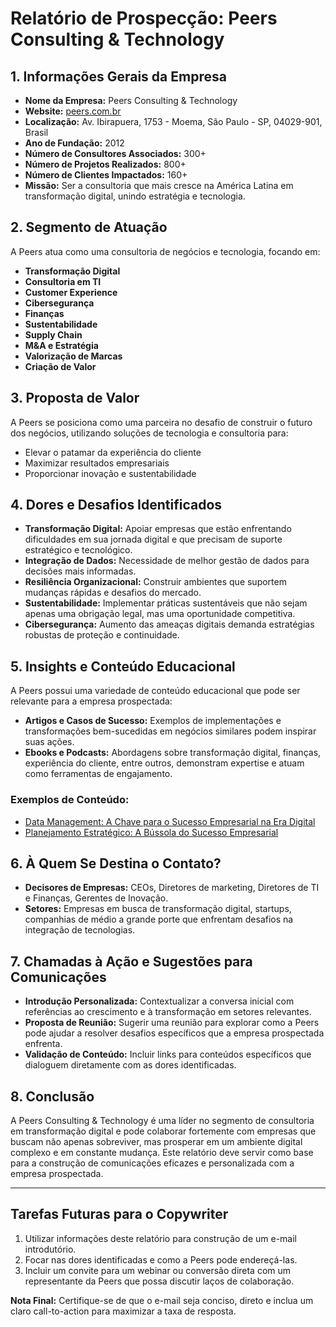 # Relatório de Prospecção: Peers Consulting & Technology

## 1. Informações Gerais da Empresa
- **Nome da Empresa:** Peers Consulting & Technology
- **Website:** [peers.com.br](https://peers.com.br)
- **Localização:** Av. Ibirapuera, 1753 - Moema, São Paulo - SP, 04029-901, Brasil
- **Ano de Fundação:** 2012
- **Número de Consultores Associados:** 300+
- **Número de Projetos Realizados:** 800+
- **Número de Clientes Impactados:** 160+
- **Missão:** Ser a consultoria que mais cresce na América Latina em transformação digital, unindo estratégia e tecnologia.

## 2. Segmento de Atuação
A Peers atua como uma consultoria de negócios e tecnologia, focando em:
- **Transformação Digital**
- **Consultoria em TI**
- **Customer Experience**
- **Cibersegurança**
- **Finanças**
- **Sustentabilidade**
- **Supply Chain**
- **M&A e Estratégia**
- **Valorização de Marcas**
- **Criação de Valor**

## 3. Proposta de Valor
A Peers se posiciona como uma parceira no desafio de construir o futuro dos negócios, utilizando soluções de tecnologia e consultoria para:
- Elevar o patamar da experiência do cliente
- Maximizar resultados empresariais
- Proporcionar inovação e sustentabilidade

## 4. Dores e Desafios Identificados
- **Transformação Digital:** Apoiar empresas que estão enfrentando dificuldades em sua jornada digital e que precisam de suporte estratégico e tecnológico.
- **Integração de Dados:** Necessidade de melhor gestão de dados para decisões mais informadas.
- **Resiliência Organizacional:** Construir ambientes que suportem mudanças rápidas e desafios do mercado.
- **Sustentabilidade:** Implementar práticas sustentáveis que não sejam apenas uma obrigação legal, mas uma oportunidade competitiva.
- **Cibersegurança:** Aumento das ameaças digitais demanda estratégias robustas de proteção e continuidade.

## 5. Insights e Conteúdo Educacional
A Peers possui uma variedade de conteúdo educacional que pode ser relevante para a empresa prospectada:
- **Artigos e Casos de Sucesso:** Exemplos de implementações e transformações bem-sucedidas em negócios similares podem inspirar suas ações.
- **Ebooks e Podcasts:** Abordagens sobre transformação digital, finanças, experiência do cliente, entre outros, demonstram expertise e atuam como ferramentas de engajamento.

### Exemplos de Conteúdo:
- [Data Management: A Chave para o Sucesso Empresarial na Era Digital](https://peers.com.br/data-management/)
- [Planejamento Estratégico: A Bússola do Sucesso Empresarial](https://peers.com.br/planejamento-estrategico-2/)

## 6. À Quem Se Destina o Contato?
- **Decisores de Empresas:** CEOs, Diretores de marketing, Diretores de TI e Finanças, Gerentes de Inovação.
- **Setores:** Empresas em busca de transformação digital, startups, companhias de médio a grande porte que enfrentam desafios na integração de tecnologias.

## 7. Chamadas à Ação e Sugestões para Comunicações
- **Introdução Personalizada:** Contextualizar a conversa inicial com referências ao crescimento e à transformação em setores relevantes.
- **Proposta de Reunião:** Sugerir uma reunião para explorar como a Peers pode ajudar a resolver desafios específicos que a empresa prospectada enfrenta.
- **Validação de Conteúdo:** Incluir links para conteúdos específicos que dialoguem diretamente com as dores identificadas.

## 8. Conclusão
A Peers Consulting & Technology é uma líder no segmento de consultoria em transformação digital e pode colaborar fortemente com empresas que buscam não apenas sobreviver, mas prosperar em um ambiente digital complexo e em constante mudança. Este relatório deve servir como base para a construção de comunicações eficazes e personalizada com a empresa prospectada.

---

## Tarefas Futuras para o Copywriter
1. Utilizar informações deste relatório para construção de um e-mail introdutório.
2. Focar nas dores identificadas e como a Peers pode endereçá-las.
3. Incluir um convite para um webinar ou conversão direta com um representante da Peers que possa discutir laços de colaboração.

**Nota Final:** Certifique-se de que o e-mail seja conciso, direto e inclua um claro call-to-action para maximizar a taxa de resposta.